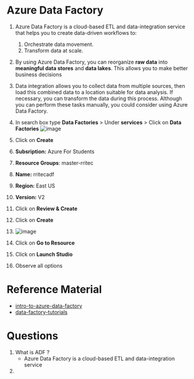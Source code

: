 # Azure Data Factory
1. Azure Data Factory is a cloud-based ETL and data-integration service that helps you to create data-driven workflows to:
    1. Orchestrate data movement.
    2. Transform data at scale.
2. By using Azure Data Factory, you can reorganize **raw data** into **meaningful data stores** and **data lakes**. This allows you to make better business decisions
3. Data integration allows you to collect data from multiple sources, then load this combined data to a location suitable for data analysis. If necessary, you can transform the data during this process. Although you can perform these tasks manually, you could consider using Azure Data Factory.
2. In search box type **Data Factories** > Under **services** > Click on **Data Factories**
 ![image](https://user-images.githubusercontent.com/20516321/209284786-7918e604-260e-479b-9b5d-30813b9ea286.png)

3. Click on **Create**
4. **Subsription:** Azure For Students
5. **Resource Groups**: master-rritec
6. **Name:** rritecadf
7. **Region:** East US
8. **Version:** V2
9. Click on **Review & Create**
10. Click on **Create**
11. ![image](https://user-images.githubusercontent.com/20516321/209289546-3f2a5fb3-8e31-492d-87cf-a9640ac9789a.png)
12. Click on **Go to Resource**
13. Click on **Launch Studio**
14. Observe all options

# Reference Material
- [intro-to-azure-data-factory](https://learn.microsoft.com/en-us/training/modules/intro-to-azure-data-factory/)
- [data-factory-tutorials](https://learn.microsoft.com/en-us/azure/data-factory/data-factory-tutorials)

# Questions

1. What is ADF ?
    - Azure Data Factory is a cloud-based ETL and data-integration service
2. 
